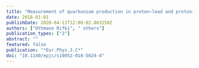 ```yaml
---
title: "Measurement of quarkonium production in proton–lead and proton–proton collisions at $5.02~ mathrm TeV$ with the ATLAS detector"
date: 2018-01-01
publishDate: 2020-04-11T12:00:02.863259Z
authors: ["Othmane Rifki", " others"]
publication_types: ["2"]
abstract: ""
featured: false
publication: "*Eur.Phys.J.C*"
doi: "10.1140/epjc/s10052-018-5624-4"
---
```



